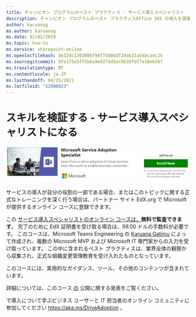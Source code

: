 ```yaml
---
title: チャンピオン プログラムのベスト プラクティス - サービス導入スペシャリスト
description: チャンピオン プログラムのベスト プラクティスOffice 365 の導入を促進する
author: karuanag
ms.author: karuanag
ms.date: 02/01/2019
ms.topic: how-to
ms.service: sharepoint-online
ms.openlocfilehash: de32dc1303006f94f75886df24ab21a54bca4c2b
ms.sourcegitcommit: 97e175e5ff5b6a9e0274d5ec9b39fdf7e18eb387
ms.translationtype: MT
ms.contentlocale: ja-JP
ms.lasthandoff: 04/25/2021
ms.locfileid: "52000023"
---
```

# <a name="validate-your-skills---become-a-service-adoption-specialist"></a>スキルを検証する - サービス導入スペシャリストになる

![サービス導入スペシャリスト コース](media/champs_sascourse.png)

サービスの導入が自分の役割の一部である場合、またはこのトピックに関する正式なトレーニングを深く行う場合は、パートナー サイト EdX.org で Microsoft が提供するオンライン コースに登録できます。 

この [サービス導入スペシャリストのオンライン コースは、](/learn/paths/m365-service-adoption/)**無料で監査できます**。  完了のために EdX 証明書を受け取る場合は、99.00 ドルの手数料が必要です。  このコースは、Microsoft Teams Engineering の [Karuana Gatimu](https://linkedin.com/in/karuanagatimu) によって作成され、複数の Microsoft MVP および Microsoft IT 専門家からの入力を受け取っています。  この中に含まれるベスト プラクティスは、業界全体の観察から収集され、正式な組織変更管理教育を受け入れたものとなっています。  

このコースには、実用的なガイダンス、ツール、その他のコンテンツが含まれています。  

詳細については、このコース [の](https://aka.ms/AdoptionCertAnnouncement) 公開に関する発表をご覧ください。 

で導入について学ぶビジネス ユーザーと IT 担当者のオンライン コミュニティに参加してください https://aka.ms/DriveAdoption 。